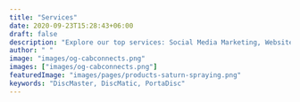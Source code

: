 ```yaml
---
title: "Services"
date: 2020-09-23T15:28:43+06:00
draft: false
description: "Explore our top services: Social Media Marketing, Website Development, Logo Design, Branding, PPC & Google Ads, and Product Photography. Enhance your business with Cloud Nine."
author: " "
image: "images/og-cabconnects.png"
images: ["images/og-cabconnects.png"]
featuredImage: "images/pages/products-saturn-spraying.png"
keywords: "DiscMaster, DiscMatic, PortaDisc"
---
```

